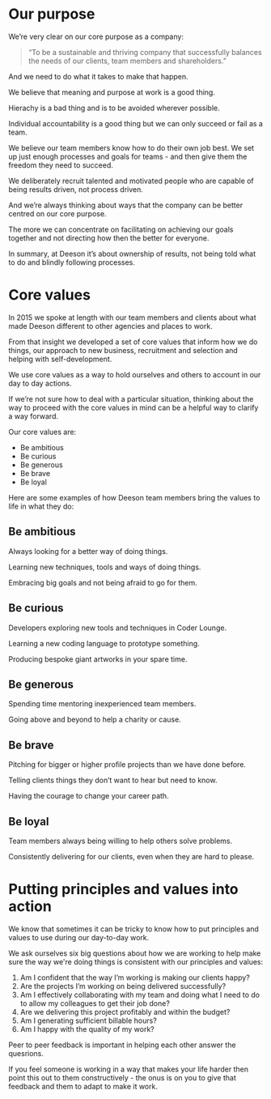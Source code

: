 # Our purpose

We’re very clear on our core purpose as a company:

> “To be a sustainable and thriving company that successfully balances the needs of our clients, team members and shareholders.”

And we need to do what it takes to make that happen. 

We believe that meaning and purpose at work is a good thing.

Hierachy is a bad thing and is to be avoided wherever possible. 

Individual accountability is a good thing but we can only succeed or fail as a team.

We believe our team members know how to do their own job best. We set up just enough processes and goals for teams - and then give them the freedom they need to succeed.

We deliberately recruit talented and motivated people who are capable of being results driven, not process driven. 

And we’re always thinking about ways that the company can be better centred on our core purpose.

The more we can concentrate on facilitating on achieving our goals together and not directing how then the better for everyone.

In summary, at Deeson it’s about ownership of results, not being told what to do and blindly following processes. 

# Core values

In 2015 we spoke at length with our team members and clients about what made Deeson different to other agencies and places to work.

From that insight we developed a set of core values that inform how we do things, our approach to new business, recruitment and selection and helping with self-development. 

We use core values as a way to hold ourselves and others to account in our day to day actions.

If we’re not sure how to deal with a particular situation, thinking about the way to proceed with the core values in mind can be a helpful way to clarify a way forward.

Our core values are:

* Be ambitious
* Be curious
* Be generous
* Be brave
* Be loyal

Here are some examples of how Deeson team members bring the values to life in what they do:

## Be ambitious
Always looking for a better way of doing things.

Learning new techniques, tools and ways of doing things.

Embracing big goals and not being afraid to go for them.

## Be curious
Developers exploring new tools and techniques in Coder Lounge.

Learning a new coding language to prototype something.

Producing bespoke giant artworks in your spare time.

## Be generous
Spending time mentoring inexperienced team members.

Going above and beyond to help a charity or cause.

## Be brave
Pitching for bigger or higher profile projects than we have done before.

Telling clients things they don’t want to hear but need to know.

Having the courage to change your career path.

## Be loyal
Team members always being willing to help others solve problems.

Consistently delivering for our clients, even when they are hard to please.

# Putting principles and values into action

We know that sometimes it can be tricky to know how to put principles and values to use during our day-to-day work. 

We ask ourselves six big questions about how we are working to help make sure the way we're doing things is consistent with our principles and values:

1. Am I confident that the way I’m working is making our clients happy?
2. Are the projects I’m working on being delivered successfully?
3. Am I effectively collaborating with my team and doing what I need to do to allow my colleagues to get their job done?
4. Are we delivering this project profitably and within the budget? 
5. Am I generating sufficient billable hours?
6. Am I happy with the quality of my work?

Peer to peer feedback is important in helping each other answer the quesrions. 

If you feel someone is working in a way that makes your life harder then point this out to them constructively - the onus is on you to give that feedback and them to adapt to make it work.

